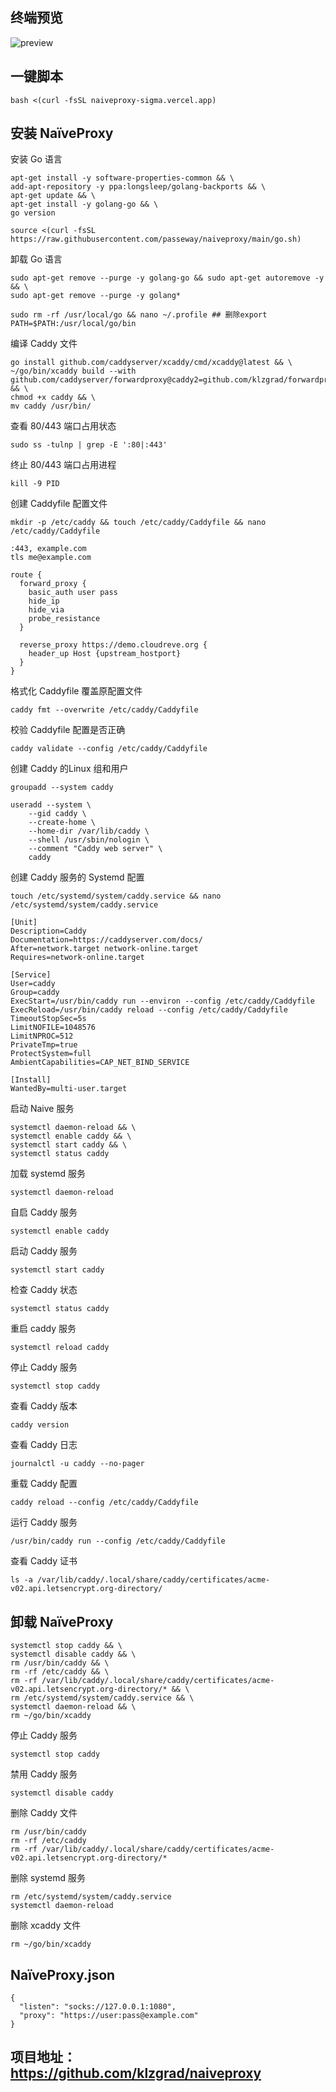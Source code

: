 ## 终端预览

![preview](image.png)

## 一键脚本
```
bash <(curl -fsSL naiveproxy-sigma.vercel.app)
```

## 安装 NaïveProxy
安装 Go 语言
```
apt-get install -y software-properties-common && \
add-apt-repository -y ppa:longsleep/golang-backports && \
apt-get update && \
apt-get install -y golang-go && \
go version
```
```
source <(curl -fsSL https://raw.githubusercontent.com/passeway/naiveproxy/main/go.sh)
```

卸载 Go 语言
```
sudo apt-get remove --purge -y golang-go && sudo apt-get autoremove -y && \
sudo apt-get remove --purge -y golang*
```
```
sudo rm -rf /usr/local/go && nano ~/.profile ## 删除export PATH=$PATH:/usr/local/go/bin
```

编译 Caddy 文件
```
go install github.com/caddyserver/xcaddy/cmd/xcaddy@latest && \
~/go/bin/xcaddy build --with github.com/caddyserver/forwardproxy@caddy2=github.com/klzgrad/forwardproxy@naive && \
chmod +x caddy && \
mv caddy /usr/bin/
```

查看 80/443 端口占用状态
```
sudo ss -tulnp | grep -E ':80|:443'
```
终止 80/443 端口占用进程
```
kill -9 PID
```
创建 Caddyfile 配置文件
```
mkdir -p /etc/caddy && touch /etc/caddy/Caddyfile && nano /etc/caddy/Caddyfile
```
```
:443, example.com
tls me@example.com

route {
  forward_proxy {
    basic_auth user pass
    hide_ip
    hide_via
    probe_resistance
  }

  reverse_proxy https://demo.cloudreve.org {
    header_up Host {upstream_hostport}
  }
}
```
格式化 Caddyfile 覆盖原配置文件
```
caddy fmt --overwrite /etc/caddy/Caddyfile
```
校验 Caddyfile 配置是否正确
```
caddy validate --config /etc/caddy/Caddyfile
```
创建 Caddy 的Linux 组和用户
```
groupadd --system caddy

useradd --system \
    --gid caddy \
    --create-home \
    --home-dir /var/lib/caddy \
    --shell /usr/sbin/nologin \
    --comment "Caddy web server" \
    caddy
```
创建 Caddy 服务的 Systemd 配置
```
touch /etc/systemd/system/caddy.service && nano /etc/systemd/system/caddy.service
```
```
[Unit]
Description=Caddy
Documentation=https://caddyserver.com/docs/
After=network.target network-online.target
Requires=network-online.target

[Service]
User=caddy
Group=caddy
ExecStart=/usr/bin/caddy run --environ --config /etc/caddy/Caddyfile
ExecReload=/usr/bin/caddy reload --config /etc/caddy/Caddyfile
TimeoutStopSec=5s
LimitNOFILE=1048576
LimitNPROC=512
PrivateTmp=true
ProtectSystem=full
AmbientCapabilities=CAP_NET_BIND_SERVICE

[Install]
WantedBy=multi-user.target
```
启动 Naive 服务
```
systemctl daemon-reload && \
systemctl enable caddy && \
systemctl start caddy && \
systemctl status caddy
```
加载 systemd 服务
```
systemctl daemon-reload
```
自启 Caddy 服务
```
systemctl enable caddy
```
启动 Caddy 服务
```
systemctl start caddy
```
检查 Caddy 状态
```
systemctl status caddy
```
重启 caddy 服务
```
systemctl reload caddy
```
停止 Caddy 服务
```
systemctl stop caddy
```
查看 Caddy 版本
```
caddy version
```
查看 Caddy 日志
```
journalctl -u caddy --no-pager
```
重载 Caddy 配置
```
caddy reload --config /etc/caddy/Caddyfile
```
运行 Caddy 服务
```
/usr/bin/caddy run --config /etc/caddy/Caddyfile
```

查看 Caddy 证书
```
ls -a /var/lib/caddy/.local/share/caddy/certificates/acme-v02.api.letsencrypt.org-directory/
```
## 卸载 NaïveProxy
```
systemctl stop caddy && \
systemctl disable caddy && \
rm /usr/bin/caddy && \
rm -rf /etc/caddy && \
rm -rf /var/lib/caddy/.local/share/caddy/certificates/acme-v02.api.letsencrypt.org-directory/* && \
rm /etc/systemd/system/caddy.service && \
systemctl daemon-reload && \
rm ~/go/bin/xcaddy
```
停止 Caddy 服务
```
systemctl stop caddy
```
禁用 Caddy 服务
```
systemctl disable caddy
```
删除 Caddy 文件
```
rm /usr/bin/caddy
rm -rf /etc/caddy
rm -rf /var/lib/caddy/.local/share/caddy/certificates/acme-v02.api.letsencrypt.org-directory/*
```
删除 systemd 服务
```
rm /etc/systemd/system/caddy.service
systemctl daemon-reload
```
删除 xcaddy 文件
```
rm ~/go/bin/xcaddy
```

## NaïveProxy.json
```
{
  "listen": "socks://127.0.0.1:1080",
  "proxy": "https://user:pass@example.com"
}
```

## 项目地址：https://github.com/klzgrad/naiveproxy
